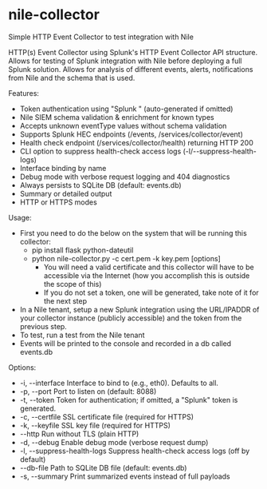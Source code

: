 # nile-collector
Simple HTTP Event Collector to test integration with Nile

HTTP(s) Event Collector using Splunk's HTTP Event Collector API structure.  Allows for testing of Splunk integration with Nile before deploying a full Splunk solution.  Allows for analysis of different events, alerts, notifications from Nile and the schema that is used.

Features:
- Token authentication using "Splunk <token>" (auto-generated if omitted)
- Nile SIEM schema validation & enrichment for known types
- Accepts unknown eventType values without schema validation
- Supports Splunk HEC endpoints (/events, /services/collector/event)
- Health check endpoint (/services/collector/health) returning HTTP 200
- CLI option to suppress health-check access logs (-l/--suppress-health-logs)
- Interface binding by name
- Debug mode with verbose request logging and 404 diagnostics
- Always persists to SQLite DB (default: events.db)
- Summary or detailed output
- HTTP or HTTPS modes

Usage:
- First you need to do the below on the system that will be running this collector:
  - pip install flask python-dateutil
  - python nile-collector.py -c cert.pem -k key.pem [options]
    - You will need a valid certificate and this collector will have to be accessible via the Internet (how you accomplish this is outside the scope of this)
    - If you do not set a token, one will be generated, take note of it for the next step
- In a Nile tenant, setup a new Splunk integration using the URL/IPADDR of your collector instance (publicly accessible) and the token from the previous step.
- To test, run a test from the Nile tenant
- Events will be printed to the console and recorded in a db called events.db

Options:
- -i, --interface           Interface to bind to (e.g., eth0). Defaults to all.
- -p, --port                Port to listen on (default: 8088)
- -t, --token               Token for authentication; if omitted, a "Splunk" token is generated.
- -c, --certfile            SSL certificate file (required for HTTPS)
- -k, --keyfile             SSL key file (required for HTTPS)
- --http                Run without TLS (plain HTTP)
- -d, --debug               Enable debug mode (verbose request dump)
- -l, --suppress-health-logs  Suppress health-check access logs (off by default)
- --db-file                Path to SQLite DB file (default: events.db)
- -s, --summary             Print summarized events instead of full payloads
